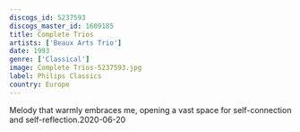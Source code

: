```yaml
---
discogs_id: 5237593
discogs_master_id: 1609185
title: Complete Trios
artists: ['Beaux Arts Trio']
date: 1993
genre: ['Classical']
image: Complete Trios-5237593.jpg
label: Philips Classics
country: Europe
---
```


Melody that warmly embraces me, opening a vast space for self-connection and self-reflection.2020-06-20